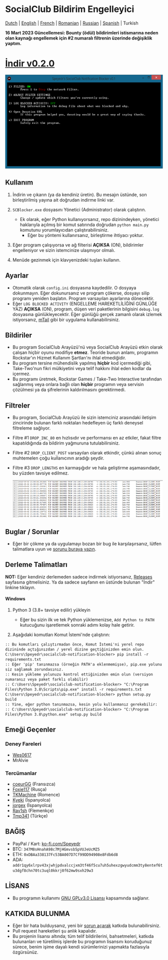 # SocialClub Bildirim Engelleyici

[Dutch](../NL/README.md) | [English](../../README.md) | [French](../FR/README.md) | [Romanian](../RO/README.md) | [Russian](../RU/README.md) | [Spanish](../ES/README.md) | Turkish

**16 Mart 2023 Güncellemesi: Bounty (ödül) bildirimleri istismarına neden olan kaynağı engellemek için #2 numaralı filtrenin üzerinde değişiklik yaptım.**

# [İndir v0.2.0](https://github.com/Speyedr/socialclub-notification-blocker/releases/download/v0.2.0/SocialClubBlocker-0.2.0.zip)

<img src="/img/SCBlockerTease1.png" alt="Main Menu" height=300 width=562>

## Kullanım
1. İndirin ve çıkarın (ya da kendiniz üretin). Bu mesajın üstünde, son birleştirilmiş yayına ait doğrudan indirme linki var.
2. `SCBlocker.exe` dosyasını Yönetici (Administrator) olarak çalıştırın.

    - Ek olarak, eğer Python kullanıyorsanız, repo dizinindeyken, yönetici haklarıyla açılmış bir komut satırında doğrudan `python main.py` komutunu yorumlayıcıdan çalıştırabilirsiniz.
      - Eğer bu yöntemi kullanırsanız, birleştirme ihtiyacı yoktur.
4. Eğer program çalışıyorsa ve ağ filterisi **AÇIKSA** (ON), bildirimler engelleniyor ve sizin istemcinize ulaşmıyor olmalı.
5. Menüde gezinmek için klavyenizdeki tuşları kullanın.

## Ayarlar
 - Otomatik olarak `config.ini` dosyasına kaydedilir. O dosyaya dokunmayın. Eğer dokunursanız ve program çökerse, dosyayı silip programı yeniden başlatın. Program varsayılan ayarlarına dönecektir.
 - Eğer `LOG BLOCKED ACTIVITY` (ENGELLEME HAREKETLİLİĞİNİ GÜNLÜĞE YAZ) **AÇIKSA** (ON), program, düşen veri paketlerinin bilgisini `debug.log` dosyasına günlükleyecektir. Eğer günlüğü gerçek zamanlı olarak izlemek istiyorsanız, [mTail](http://ophilipp.free.fr/op_tail.htm) gibi bir uygulama kullanabilirsiniz.

## Bildiriler
 - Bu program SocialClub Arayüzü'nü veya SocialClub Arayüzü etkin olarak çalışan hiçbir oyunu modifiye **etmez**. Teoride bunun anlamı, programın Rockstar'ın Hizmet Kullanım Şartları'nı ihlal etmediğidir.
 - Bu program tersine mühendislik yapılmış **hiçbir** kod içermediği gibi, Take-Two'nun fikri mülkiyetini veya telif hakkını ihlal eden kodlar da içermez.
 - Bu programı üretmek, Rockstar Games / Take-Two Interactive tarafından sağlanmış veya onlara bağlı olan **hiçbir** programın veya servisin çözülmesi ya da şifrelerinin kaldırılmasını gerektirmedi.

## Filtreler
 - Bu program, SocialClub Arayüzü ile sizin istemciniz arasındaki iletişim zincirinde bulunan farklı noktaları hedefleyen üç farklı deneysel filtreleme sağlıyor.
 - Filtre #1 `DROP_INC_80` en hızlısıdır ve performansı en az etkiler, fakat filtre kapatıldığında da bildirim yağmuruna tutulabilirsiniz.
 - Filtre #2 `DROP_CLIENT_POST` varsayılan olarak etkindir, çünkü alınan sonuç muhtemelen çoğu kullanıcının aradığı şeydir.
 - Filtre #3 `DROP_LENGTHS` en karmaşığıdır ve hala geliştirme aşamasındadır, bu yüzden tavsiye edilmez.

   <img src="/img/SCBlockerTease3.png" alt="Logging dropped packets" height=120 width=527>

## Buglar / Sorunlar
 - Eğer bir çökme ya da uygulamayı bozan bir bug ile karşılaşırsanız, lütfen talimatlara uyun ve [sorunu buraya yazın](https://github.com/Speyedr/socialclub-notification-blocker/issues/new/choose).

## Derleme Talimatları
**NOT:** Eğer kendiniz derlemeden sadece indirmek istiyorsanız, [Releases](https://github.com/Speyedr/socialclub-notification-blocker/releases) sayfasına gitmelisiniz. Ya da sadece sayfanın en üstünde bulunan "İndir" linkine tıklayın.
#### Windows

1) Python 3 (3.8+ tavsiye edilir) yükleyin

    - Eğer bu sizin ilk ve tek Python yüklemenizse, `Add Python to PATH` kutucuğunu işaretlemek sonraki adımı kolay hale getirir.
2) Aşağıdaki komutları Komut İstemi'nde çalıştırın:
```
:: Bu komutları çalıştırmadan önce, Komut İstemi'ni yerel repo dizininde açtığınızdan / yerel dizine geçtiğinizden emin olun.
C:\Users\Speyedr\socialclub-notification-blocker> pip install -r requirements.txt
:: Eğer 'pip' tanınmazsa (örneğin PATH'a eklenmemişse), pip.exe yolunu siz sağlamak zorundasınız.
:: Kesin yükleme yolunuzu kontrol ettiğinizden emin olun (versiyon numaranız veya paket farklı olabilir)
:: C:\Users\Speyedr\socialclub-notification-blocker> "C:\Program Files\Python 3.8\Scripts\pip.exe" install -r requirements.txt
C:\Users\Speyedr\socialclub-notification-blocker> python setup.py build
:: Yine, eğer python tanınmazsa, kesin yolu kullanmanız gerekebilir:
:: C:\Users\Speyedr\socialclub-notification-blocker> "C:\Program Files\Python 3.8\python.exe" setup.py build
```

## Emeği Geçenler

### Deney Fareleri

- [Wes0617](https://github.com/Wes0617)
- MrAlvie

### Tercümanlar

- [coeurGG](https://github.com/coeurGG) (Fransızca)
- [Foxie117](https://github.com/Foxie1171) (Rusça)
- [TKMachine](https://github.com/TKMachine) (Romence)
- [Kyeki](https://github.com/Kyekii) (İspanyolca)
- [jorgex](https://github.com/jorgex94) (İspanyolca)
- [Rav1sh](https://github.com/Rav1sh) (Flemenkçe)
- [Tmp341](https://github.com/Tmp341) (Türkçe)

## BAĞIŞ
 - PayPal / Kart: [ko-fi.com/Speyedr](https://ko-fi.com/speyedr)
 - BTC: `347M8sHnahA98c7MjHGmvsb5pVUJeUcMZ5`
 - ETH: `0xDBAa338137Fc53BA007D7Cf99DD94908e8Fdb6d8`
 - ADA: `addr1qy6xlrpv43xjwhjpdvalccjxm3tf46f5cu7uh5uhexzgwyudcmm3ty8entef6tu3dgf8chn70tc3uql0kkrj0f62mw9sxh29w3`

## LİSANS
 - Bu programın kullanımı [GNU GPLv3.0 Lisansı](LICENSE) kapsamında sağlanır.

## KATKIDA BULUNMA
 - Eğer bir hata bulduysanız, yeni bir [sorun açarak](https://github.com/Speyedr/socialclub-notification-blocker/issues/new/choose) katkıda bulunabilirsiniz.
 - Pull request hareketleri şu anlık kapalıdır.
 - Bu projenin lisansı altında; tüm telif bildirilerini, bahsetmeleri, katkıda bulunanları ve türetilmiş işlerde bu programın lisansını koruduğunuz sürece, benim işime dayalı kendi sürümlerinizi yapmakta fazlasıyla özgürsünüz.